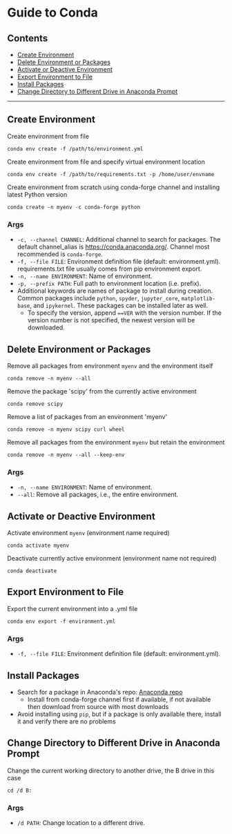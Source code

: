 # Guide to Conda

## Contents

- [Create Environment](#create-environment)
- [Delete Environment or Packages](#delete-environment-or-packages)
- [Activate or Deactive Environment ](#activate-or-deactive-environment)
- [Export Environment to File](#export-environment-to-file)
- [Install Packages](#install-packages)
- [Change Directory to Different Drive in Anaconda Prompt](#change-directory-to-different-drive-in-anaconda-prompt)

---

## Create Environment 

Create environment from file

    conda env create -f /path/to/environment.yml

Create environment from file and specify virtual environment location

    conda env create -f /path/to/requirements.txt -p /home/user/envname

Create environment from scratch using conda-forge channel and installing latest Python version

    conda create -n myenv -c conda-forge python

### Args
- `-c, --channel CHANNEL`: Additional channel to search for packages. The default channel_alias is https://conda.anaconda.org/. Channel most recommended is  `conda-forge`.
- `-f, --file FILE`: Environment definition file (default: environment.yml). requirements.txt file usually comes from pip environment export.
- `-n, --name ENVIRONMENT`: Name of environment.
- `-p, --prefix PATH`: Full path to environment location (i.e. prefix).
- Additional keywords are names of package to install during creation. Common packages include `python`, `spyder`, `jupyter_core`, `matplotlib-base`, and `ipykernel`. These packages can be installed later as well.
	- To specify the version, append `==VER` with the version number. If the version number is not specified, the newest version will be downloaded.

## Delete Environment or Packages

Remove all packages from environment `myenv` and the environment itself

    conda remove -n myenv --all

Remove the package 'scipy' from the currently active environment

    conda remove scipy

Remove a list of packages from an environment 'myenv'

    conda remove -n myenv scipy curl wheel

Remove all packages from the environment `myenv` but retain the environment

    conda remove -n myenv --all --keep-env

### Args
- `-n, --name ENVIRONMENT`: Name of environment.
- `--all`: Remove all packages, i.e., the entire environment.

## Activate or Deactive Environment 

Activate environment `myenv` (environment name required)

	conda activate myenv

Deactivate currently active environment (environment name not required)

	conda deactivate

## Export Environment to File

Export the current environment into a .yml file 

	conda env export -f environment.yml

### Args
- `-f, --file FILE`: Environment definition file (default: environment.yml).

## Install Packages

- Search for a package in Anaconda's repo: [Anaconda repo](https://anaconda.org/anaconda/repo)
    - Install from conda-forge channel first if available, if not available then download from source with most downloads
- Avoid installing using `pip`, but if a package is only available there, install it and verify there are no problems

## Change Directory to Different Drive in Anaconda Prompt

Change the current working directory to another drive, the B drive in this case

	cd /d B:

### Args
- `/d PATH`: Change location to a different drive.